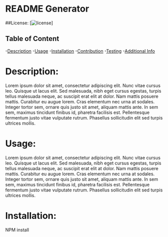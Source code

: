# README Generator
  ##License:
  [![license](https://img.shields.io/badge/license-MIT,Apache-blue.svg)]
  ## Table of Content
  -[Description](#description)
  -[Usage](#usage)
  -[Installation](#installation)
  -[Contribution](#contribution)
  -[Testing](#testing)
  -[Additional Info](#additional-info)
  
  # Description:
  Lorem ipsum dolor sit amet, consectetur adipiscing elit. Nunc vitae cursus leo. Quisque ut lacus elit. Sed malesuada, nibh eget cursus egestas, turpis tellus malesuada neque, ac suscipit erat elit at dolor. Nam mattis posuere mattis. Curabitur eu augue lorem. Cras elementum nec urna at sodales. Integer tortor sem, ornare quis justo sit amet, aliquam mattis ante. In sem sem, maximus tincidunt finibus id, pharetra facilisis est. Pellentesque fermentum justo vitae vulputate rutrum. Phasellus sollicitudin elit sed turpis ultrices mollis.
  
  # Usage:
  Lorem ipsum dolor sit amet, consectetur adipiscing elit. Nunc vitae cursus leo. Quisque ut lacus elit. Sed malesuada, nibh eget cursus egestas, turpis tellus malesuada neque, ac suscipit erat elit at dolor. Nam mattis posuere mattis. Curabitur eu augue lorem. Cras elementum nec urna at sodales. Integer tortor sem, ornare quis justo sit amet, aliquam mattis ante. In sem sem, maximus tincidunt finibus id, pharetra facilisis est. Pellentesque fermentum justo vitae vulputate rutrum. Phasellus sollicitudin elit sed turpis ultrices mollis.

  # Installation:
  NPM install
  